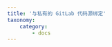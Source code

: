 ```yaml
---
title: '与私有的 GitLab 代码源绑定'
taxonomy:
    category:
        - docs
---
```


<!-- 
GitLab 的简单介绍

GitLab 的私有部署

GitLab 绑定流程的介绍和截图，这个是付费功能，如果你的界面中没有开启，跟我联系，我给你开通。
GitLab 绑定需要输入 IP、用户名和密码，不必真是绑定，只要 show 出这个界面即可。

-->